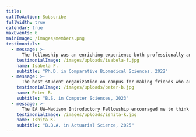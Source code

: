 ```yaml
---
title:
callToAction: Subscribe
fullWidth: true
calendar: true
maxEvents: 6
mainImage: /images/members.png
testimonials:
  - message: >-
      The fellowship was an enriching experience both professionally and personally — from learning how to apply EA concepts in my career to participating in genuine intellectual conversations with like-minded people who are interested in critical thinking, altruism, science, and technology.
    testimonialImage: /images/uploads/isabela-f.jpg
    name: Isabela F.
    subtitle: "Ph.D. in Comparative Biomedical Sciences, 2022"
  - message: >-
      The best student organization on campus for making friends who are serious about making the world a better place.
    testimonialImage: /images/uploads/peter-b.jpg
    name: Peter B.
    subtitle: "B.S. in Computer Sciences, 2023"
  - message: >-
      The EA UW–Madison Introductory Fellowship encouraged me to think about the world in a new way. I learned how to think critically about the problems I care about and how to use my skills to make a difference.
    testimonialImage: /images/uploads/ishita-k.jpg
    name: Ishita K.
    subtitle: "B.B.A. in Actuarial Science, 2025"
---
```

